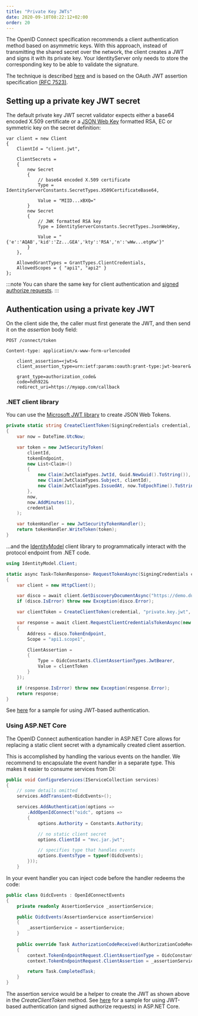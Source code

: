 ```yaml
---
title: "Private Key JWTs"
date: 2020-09-10T08:22:12+02:00
order: 20
---
```


The OpenID Connect specification recommends a client authentication method based on asymmetric keys. With this approach, instead of transmitting the shared secret over the network, the client creates a JWT and signs it with its private key. Your IdentityServer only needs to store the corresponding key to be able to validate the signature.

The technique is described [here](https://openid.net/specs/openid-connect-core-1_0.html#clientauthentication) and is based on the OAuth JWT assertion specification [(RFC 7523)](https://tools.ietf.org/html/rfc7523).

## Setting up a private key JWT secret
The default private key JWT secret validator expects either a base64 encoded X.509 certificate or a [JSON Web Key](https://tools.ietf.org/html/rfc7517) formatted RSA, EC or symmetric key on the secret definition:

    var client = new Client
    {
        ClientId = "client.jwt",

        ClientSecrets =
        {
            new Secret
            {
                // base64 encoded X.509 certificate
                Type = IdentityServerConstants.SecretTypes.X509CertificateBase64,

                Value = "MIID...xBXQ="
            }
            new Secret
            {
                // JWK formatted RSA key
                Type = IdentityServerConstants.SecretTypes.JsonWebKey,

                Value = "{'e':'AQAB','kid':'Zz...GEA','kty':'RSA','n':'wWw...etgKw'}"
            }
        },

        AllowedGrantTypes = GrantTypes.ClientCredentials,
        AllowedScopes = { "api1", "api2" }
    };

:::note
You can share the same key for client authentication and [signed authorize requests](/identityserver/v5/tokens/jar).
:::

## Authentication using a private key JWT
On the client side the, the caller must first generate the JWT, and then send it on the *assertion* body field:

```text
POST /connect/token

Content-type: application/x-www-form-urlencoded

    client_assertion=<jwt>&
    client_assertion_type=urn:ietf:params:oauth:grant-type:jwt-bearer&

    grant_type=authorization_code&
    code=hdh922&
    redirect_uri=https://myapp.com/callback
```

### .NET client library
You can use the [Microsoft JWT library](https://www.nuget.org/packages/System.IdentityModel.Tokens.Jwt/) to create JSON Web Tokens.

```cs
private static string CreateClientToken(SigningCredentials credential, string clientId, string tokenEndpoint)
{
    var now = DateTime.UtcNow;

    var token = new JwtSecurityToken(
        clientId,
        tokenEndpoint,
        new List<Claim>()
        {
            new Claim(JwtClaimTypes.JwtId, Guid.NewGuid().ToString()),
            new Claim(JwtClaimTypes.Subject, clientId),
            new Claim(JwtClaimTypes.IssuedAt, now.ToEpochTime().ToString(), ClaimValueTypes.Integer64)
        },
        now,
        now.AddMinutes(1),
        credential
    );

    var tokenHandler = new JwtSecurityTokenHandler();
    return tokenHandler.WriteToken(token);
}
```

...and the [IdentityModel](https://identitymodel.readthedocs.io) client library to programmatically interact with the protocol endpoint from .NET code. 

```cs
using IdentityModel.Client;

static async Task<TokenResponse> RequestTokenAsync(SigningCredentials credential)
{
    var client = new HttpClient();

    var disco = await client.GetDiscoveryDocumentAsync("https://demo.duendesoftware.com");
    if (disco.IsError) throw new Exception(disco.Error);

    var clientToken = CreateClientToken(credential, "private.key.jwt", disco.TokenEndpoint);

    var response = await client.RequestClientCredentialsTokenAsync(new ClientCredentialsTokenRequest
    {
        Address = disco.TokenEndpoint,
        Scope = "api1.scope1",

        ClientAssertion =
        {
            Type = OidcConstants.ClientAssertionTypes.JwtBearer,
            Value = clientToken
        }
    });

    if (response.IsError) throw new Exception(response.Error);
    return response;
}
```

See [here](/identityserver/v5/samples/basics#jwt-based-client-authentication) for a sample for using JWT-based authentication.

### Using ASP.NET Core
The OpenID Connect authentication handler in ASP.NET Core allows for replacing a static client secret with a dynamically created client assertion.

This is accomplished by handling the various events on the handler. We recommend to encapsulate the event handler in a separate type. This makes it easier to consume services from DI:

```cs
public void ConfigureServices(IServiceCollection services)
{
    // some details omitted
    services.AddTransient<OidcEvents>();

    services.AddAuthentication(options =>
        .AddOpenIdConnect("oidc", options =>
        {
            options.Authority = Constants.Authority;

            // no static client secret        
            options.ClientId = "mvc.jar.jwt";

            // specifies type that handles events
            options.EventsType = typeof(OidcEvents);        
        }));
    }
```

In your event handler you can inject code before the handler redeems the code:

```cs
public class OidcEvents : OpenIdConnectEvents
{
    private readonly AssertionService _assertionService;

    public OidcEvents(AssertionService assertionService)
    {
        _assertionService = assertionService;
    }
    
    public override Task AuthorizationCodeReceived(AuthorizationCodeReceivedContext context)
    {
        context.TokenEndpointRequest.ClientAssertionType = OidcConstants.ClientAssertionTypes.JwtBearer;
        context.TokenEndpointRequest.ClientAssertion = _assertionService.CreateClientToken();

        return Task.CompletedTask;
    }
}
```

The assertion service would be a helper to create the JWT as shown above in the *CreateClientToken* method.
See [here](/identityserver/v5/samples/basics#mvc-client-with-jar-and-jwt-based-authentication) for a sample for using JWT-based authentication (and signed authorize requests) in ASP.NET Core.